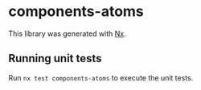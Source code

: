 # components-atoms

This library was generated with [Nx](https://nx.dev).

## Running unit tests

Run `nx test components-atoms` to execute the unit tests.
